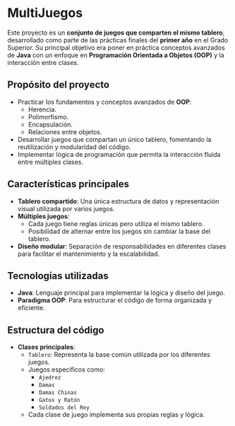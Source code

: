# MultiJuegos

Este proyecto es un **conjunto de juegos que comparten el mismo tablero**, desarrollado como parte de las prácticas finales del **primer año** en el Grado Superior. Su principal objetivo era poner en práctica conceptos avanzados de **Java** con un enfoque en **Programación Orientada a Objetos (OOP)** y la interacción entre clases.

## Propósito del proyecto

- Practicar los fundamentos y conceptos avanzados de **OOP**:
  - Herencia.
  - Polimorfismo.
  - Encapsulación.
  - Relaciones entre objetos.
- Desarrollar juegos que compartan un único tablero, fomentando la reutilización y modularidad del código.
- Implementar lógica de programación que permita la interacción fluida entre múltiples clases.

## Características principales

- **Tablero compartido**: Una única estructura de datos y representación visual utilizada por varios juegos.
- **Múltiples juegos**:
  - Cada juego tiene reglas únicas pero utiliza el mismo tablero.
  - Posibilidad de alternar entre los juegos sin cambiar la base del tablero.
- **Diseño modular**: Separación de responsabilidades en diferentes clases para facilitar el mantenimiento y la escalabilidad.
  
## Tecnologías utilizadas

- **Java**: Lenguaje principal para implementar la lógica y diseño del juego.
- **Paradigma OOP**: Para estructurar el código de forma organizada y eficiente.

## Estructura del código

- **Clases principales**:
  - `Tablero`: Representa la base común utilizada por los diferentes juegos.
  - Juegos específicos como:
    - `Ajedrez`
    - `Damas`
    - `Damas Chinas`
    - `Gatos y Ratón`
    - `Soldados del Rey`
  - Cada clase de juego implementa sus propias reglas y lógica.
